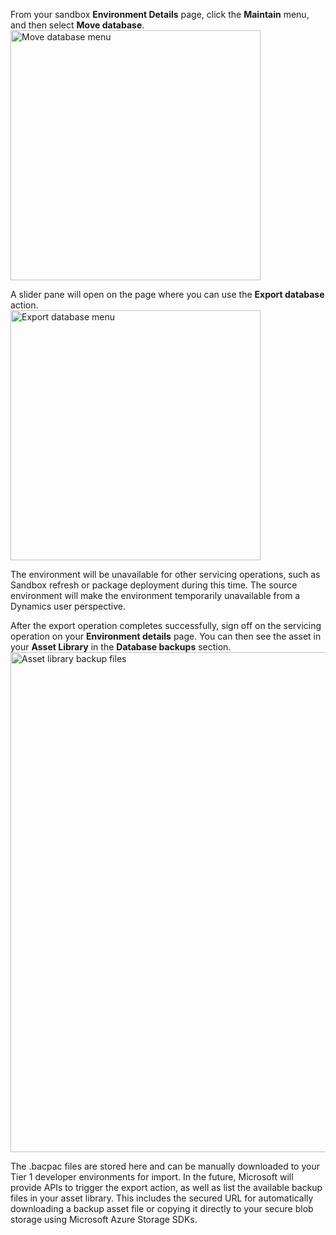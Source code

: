 From your sandbox **Environment Details** page, click the **Maintain** menu, and then select **Move database**.  
<img src="../database/media/DBMovement_Menu.png" width="400px" alt="Move database menu" />

A slider pane will open on the page where you can use the **Export database** action.
<br/>
<img src="../database/media/Export_Menu.png" width="400px" alt="Export database menu"/>

The environment will be unavailable for other servicing operations, such as Sandbox refresh or package deployment during this time. The source environment will make the environment temporarily unavailable from a Dynamics user perspective.  

After the export operation completes successfully, sign off on the servicing operation on your **Environment details** page. You can then see the asset in your **Asset Library** in the **Database backups** section.
<img src="../database/media/AssetLibrary_Backups.png" width="800px" alt="Asset library backup files"/>

The .bacpac files are stored here and can be manually downloaded to your Tier 1 developer environments for import. In the future, Microsoft will provide APIs to trigger the export action, as well as list the available backup files in your asset library. This includes the secured URL for automatically downloading a backup asset file or copying it directly to your secure blob storage using Microsoft Azure Storage SDKs.
